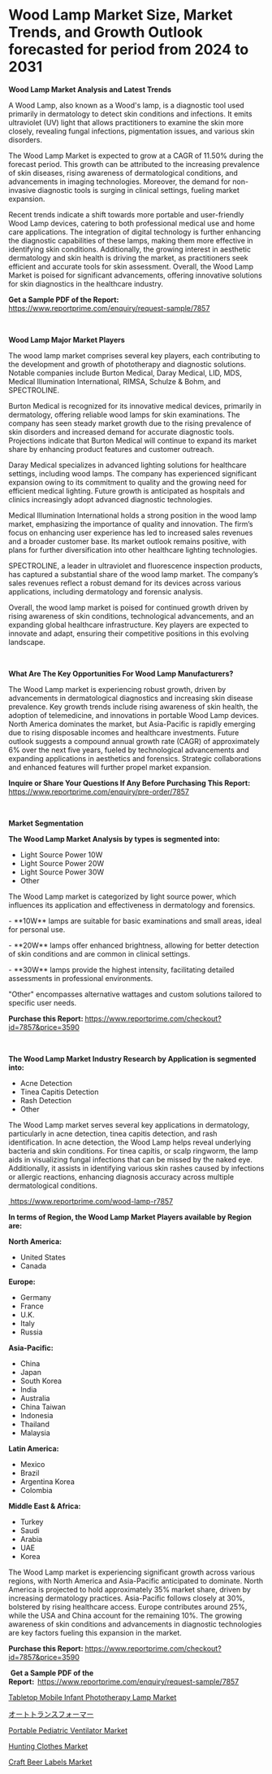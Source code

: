 <p><h1>Wood Lamp Market Size, Market Trends, and Growth Outlook forecasted for period from 2024 to 2031</h1></p><p><strong>Wood Lamp Market Analysis and Latest Trends</strong></p>
<p><p>A Wood Lamp, also known as a Wood's lamp, is a diagnostic tool used primarily in dermatology to detect skin conditions and infections. It emits ultraviolet (UV) light that allows practitioners to examine the skin more closely, revealing fungal infections, pigmentation issues, and various skin disorders.</p><p>The Wood Lamp Market is expected to grow at a CAGR of 11.50% during the forecast period. This growth can be attributed to the increasing prevalence of skin diseases, rising awareness of dermatological conditions, and advancements in imaging technologies. Moreover, the demand for non-invasive diagnostic tools is surging in clinical settings, fueling market expansion.</p><p>Recent trends indicate a shift towards more portable and user-friendly Wood Lamp devices, catering to both professional medical use and home care applications. The integration of digital technology is further enhancing the diagnostic capabilities of these lamps, making them more effective in identifying skin conditions. Additionally, the growing interest in aesthetic dermatology and skin health is driving the market, as practitioners seek efficient and accurate tools for skin assessment. Overall, the Wood Lamp Market is poised for significant advancements, offering innovative solutions for skin diagnostics in the healthcare industry.</p></p>
<p><strong>Get a Sample PDF of the Report:&nbsp;</strong> <a href="https://www.reportprime.com/enquiry/request-sample/7857">https://www.reportprime.com/enquiry/request-sample/7857</a></p>
<p>&nbsp;</p>
<p><strong>Wood Lamp Major Market Players</strong></p>
<p><p>The wood lamp market comprises several key players, each contributing to the development and growth of phototherapy and diagnostic solutions. Notable companies include Burton Medical, Daray Medical, LID, MDS, Medical Illumination International, RIMSA, Schulze & Bohm, and SPECTROLINE.</p><p>Burton Medical is recognized for its innovative medical devices, primarily in dermatology, offering reliable wood lamps for skin examinations. The company has seen steady market growth due to the rising prevalence of skin disorders and increased demand for accurate diagnostic tools. Projections indicate that Burton Medical will continue to expand its market share by enhancing product features and customer outreach.</p><p>Daray Medical specializes in advanced lighting solutions for healthcare settings, including wood lamps. The company has experienced significant expansion owing to its commitment to quality and the growing need for efficient medical lighting. Future growth is anticipated as hospitals and clinics increasingly adopt advanced diagnostic technologies.</p><p>Medical Illumination International holds a strong position in the wood lamp market, emphasizing the importance of quality and innovation. The firm’s focus on enhancing user experience has led to increased sales revenues and a broader customer base. Its market outlook remains positive, with plans for further diversification into other healthcare lighting technologies.</p><p>SPECTROLINE, a leader in ultraviolet and fluorescence inspection products, has captured a substantial share of the wood lamp market. The company’s sales revenues reflect a robust demand for its devices across various applications, including dermatology and forensic analysis.</p><p>Overall, the wood lamp market is poised for continued growth driven by rising awareness of skin conditions, technological advancements, and an expanding global healthcare infrastructure. Key players are expected to innovate and adapt, ensuring their competitive positions in this evolving landscape.</p></p>
<p>&nbsp;</p>
<p><strong>What Are The Key Opportunities For Wood Lamp Manufacturers?</strong></p>
<p><p>The Wood Lamp market is experiencing robust growth, driven by advancements in dermatological diagnostics and increasing skin disease prevalence. Key growth trends include rising awareness of skin health, the adoption of telemedicine, and innovations in portable Wood Lamp devices. North America dominates the market, but Asia-Pacific is rapidly emerging due to rising disposable incomes and healthcare investments. Future outlook suggests a compound annual growth rate (CAGR) of approximately 6% over the next five years, fueled by technological advancements and expanding applications in aesthetics and forensics. Strategic collaborations and enhanced features will further propel market expansion.</p></p>
<p><strong>Inquire or Share Your Questions If Any Before Purchasing This Report:</strong> <a href="https://www.reportprime.com/enquiry/pre-order/7857">https://www.reportprime.com/enquiry/pre-order/7857</a></p>
<p>&nbsp;</p>
<p><strong>Market Segmentation</strong></p>
<p><strong>The Wood Lamp Market Analysis by types is segmented into:</strong></p>
<p><ul><li>Light Source Power 10W</li><li>Light Source Power 20W</li><li>Light Source Power 30W</li><li>Other</li></ul></p>
<p><p>The Wood Lamp market is categorized by light source power, which influences its application and effectiveness in dermatology and forensics. </p><p>- **10W** lamps are suitable for basic examinations and small areas, ideal for personal use.</p><p>- **20W** lamps offer enhanced brightness, allowing for better detection of skin conditions and are common in clinical settings.</p><p>- **30W** lamps provide the highest intensity, facilitating detailed assessments in professional environments. </p><p>"Other" encompasses alternative wattages and custom solutions tailored to specific user needs.</p></p>
<p><strong>Purchase this Report:&nbsp;</strong><a href="https://www.reportprime.com/checkout?id=7857&price=3590">https://www.reportprime.com/checkout?id=7857&price=3590</a></p>
<p>&nbsp;</p>
<p><strong>The Wood Lamp Market Industry Research by Application is segmented into:</strong></p>
<p><ul><li>Acne Detection</li><li>Tinea Capitis Detection</li><li>Rash Detection</li><li>Other</li></ul></p>
<p><p>The Wood Lamp market serves several key applications in dermatology, particularly in acne detection, tinea capitis detection, and rash identification. In acne detection, the Wood Lamp helps reveal underlying bacteria and skin conditions. For tinea capitis, or scalp ringworm, the lamp aids in visualizing fungal infections that can be missed by the naked eye. Additionally, it assists in identifying various skin rashes caused by infections or allergic reactions, enhancing diagnosis accuracy across multiple dermatological conditions.</p></p>
<p><a href="https://www.reportprime.com/wood-lamp-r7857">&nbsp;https://www.reportprime.com/wood-lamp-r7857</a></p>
<p><strong>In terms of Region, the Wood Lamp Market Players available by Region are:</strong></p>
<p>
    <p> <strong> North America: </strong>
        <ul>
            <li>United States</li>
            <li>Canada</li>
        </ul>
        </p> 
    <p> <strong> Europe: </strong>
        <ul>
            <li>Germany</li>
            <li>France</li>
            <li>U.K.</li>
            <li>Italy</li>
            <li>Russia</li>
        </ul>
        </p> 
    <p> <strong> Asia-Pacific: </strong>
        <ul>
            <li>China</li>
            <li>Japan</li>
            <li>South Korea</li>
            <li>India</li>
            <li>Australia</li>
            <li>China Taiwan</li>
            <li>Indonesia</li>
            <li>Thailand</li>
            <li>Malaysia</li>
        </ul>
        </p> 
    <p> <strong> Latin America: </strong>
        <ul>
            <li>Mexico</li>
            <li>Brazil</li>
            <li>Argentina Korea</li>
            <li>Colombia</li>
        </ul>
        </p> 
    <p> <strong> Middle East & Africa: </strong>
        <ul>
            <li>Turkey</li>
            <li>Saudi</li>
            <li>Arabia</li>
            <li>UAE</li>
            <li>Korea</li>
        </ul>
    </p>
    </p>
<p><p>The Wood Lamp market is experiencing significant growth across various regions, with North America and Asia-Pacific anticipated to dominate. North America is projected to hold approximately 35% market share, driven by increasing dermatology practices. Asia-Pacific follows closely at 30%, bolstered by rising healthcare access. Europe contributes around 25%, while the USA and China account for the remaining 10%. The growing awareness of skin conditions and advancements in diagnostic technologies are key factors fueling this expansion in the market.</p></p>
<p><strong>Purchase this Report: </strong><a href="https://www.reportprime.com/checkout?id=7857&price=3590">https://www.reportprime.com/checkout?id=7857&price=3590</a></p>
<p>&nbsp;<strong>Get a Sample PDF of the Report:&nbsp;&nbsp;</strong><a href="https://www.reportprime.com/enquiry/request-sample/7857">https://www.reportprime.com/enquiry/request-sample/7857</a></p>
<p><strong></strong></p>
<p><p><a href="https://medium.com/@josefahauck/emerging-market-trends-and-regional-analysis-of-tabletop-mobile-infant-phototherapy-lamp-market-11227be60c62">Tabletop Mobile Infant Phototherapy Lamp Market</a></p><p><a href="https://medium.com/@novastamm2023/autotransformer-market-%E3%81%AE%E3%82%B0%E3%83%AD%E3%83%BC%E3%83%90%E3%83%AB%E5%B8%82%E5%A0%B4%E6%A6%82%E8%A6%81%E3%81%AF-%E4%B8%96%E7%95%8C%E3%81%8A%E3%82%88%E3%81%B3%E4%B8%BB%E8%A6%81%E5%B8%82%E5%A0%B4%E3%81%AB%E3%81%8A%E3%81%91%E3%82%8B%E6%A5%AD%E7%95%8C%E3%81%AB%E5%BD%B1%E9%9F%BF%E3%82%92%E4%B8%8E%E3%81%88%E3%82%8B%E4%B8%BB%E8%A6%81%E3%81%AA%E3%83%88%E3%83%AC%E3%83%B3%E3%83%89%E3%81%AB%E3%81%A4%E3%81%84%E3%81%A6-%E7%8B%AC%E8%87%AA%E3%81%AE%E8%A6%96%E7%82%B9%E3%82%92%E6%8F%90%E4%BE%9B%E3%81%97%E3%81%BE%E3%81%99-aa387d75d6e7">オートトランスフォーマー</a></p><p><a href="https://medium.com/@josefahauck/portable-pediatric-ventilator-market-size-share-competitive-landscape-and-trend-analysis-report-d00234dc3d5c">Portable Pediatric Ventilator Market</a></p><p><a href="https://www.linkedin.com/pulse/what-emerging-market-trends-hunting-clothes-detailed-zvx4c?trackingId=gfpbVr8ZT4mzh3BCNE%2Bc3g%3D%3D">Hunting Clothes Market</a></p><p><a href="https://www.linkedin.com/pulse/global-craft-beer-labels-market-analysis-key-trends-future-aatwe?trackingId=ddVFGGC3Qbyq4YVA7B9lcw%3D%3D">Craft Beer Labels Market</a></p></p>